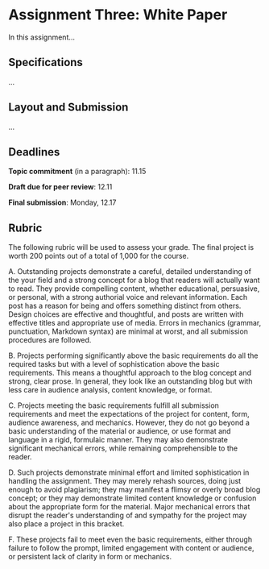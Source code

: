 # Assignment Three: White Paper

In this assignment...

## Specifications

...

## Layout and Submission

...

## Deadlines

**Topic commitment** (in a paragraph): 11.15

**Draft due for peer review**: 12.11

**Final submission**: Monday, 12.17

## Rubric

The following rubric will be used to assess your grade. The final project is worth 200 points out of a total of 1,000 for the course.

A. Outstanding projects demonstrate a careful, detailed understanding of the your field and a strong concept for a blog that readers will actually want to read. They provide compelling content, whether educational, persuasive, or personal, with a strong authorial voice and relevant information. Each post has a reason for being and offers something distinct from others. Design choices are effective and thoughtful, and posts are written with effective titles and appropriate use of media. Errors in mechanics (grammar, punctuation, Markdown syntax) are minimal at worst, and all submission procedures are followed. 

B. Projects performing significantly above the basic requirements do all the required tasks but with a level of sophistication above the basic requirements. This means a thoughtful approach to the blog concept and strong, clear prose. In general, they look like an outstanding blog but with less care in audience analysis, content knowledge, or format.

C. Projects meeting the basic requirements fulfill all submission requirements and meet the expectations of the project for content, form, audience awareness, and mechanics. However, they do not go beyond a basic understanding of the material or audience, or use format and language in a rigid, formulaic manner. They may also demonstrate significant mechanical errors, while remaining comprehensible to the reader.

D. Such projects demonstrate minimal effort and limited sophistication in handling the assignment. They may merely rehash sources, doing just enough to avoid plagiarism; they may manifest a flimsy or overly broad blog concept; or they may demonstrate limited content knowledge or confusion about the appropriate form for the material. Major mechanical errors that disrupt the reader's understanding of and sympathy for the project may also place a project in this bracket.

F. These projects fail to meet even the basic requirements, either through failure to follow the prompt, limited engagement with content or audience, or persistent lack of clarity in form or mechanics.

